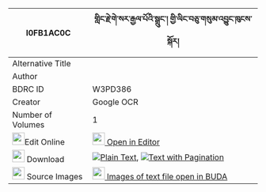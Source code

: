 |I0FB1AC0C|གླིང་རྗེ་གེ་སར་རྒྱལ་པོའི་སྒྲུང་། གྱི་ལིང་བཅུ་གསུམ་འབྱུང་ཁུངས་སྐོར། 
| --- | --- 
|Alternative Title |
|Author | 
|BDRC ID | W3PD386
|Creator | Google OCR
|Number of Volumes| 1
|<img width="25" src="https://img.icons8.com/color/25/000000/edit-property.png">Edit Online| [<img width="25" src="https://avatars.githubusercontent.com/u/45091458?s=200&v=4"> Open in Editor](http://editor.openpecha.org/I0FB1AC0C)
|<img width="25" src="https://img.icons8.com/fluent/48/000000/download-2.png"/>  Download | [![](https://img.icons8.com/color/20/000000/txt.png)Plain Text](https://github.com/Openpecha/I0FB1AC0C/releases/download/v1/ling_je_gesar_gyalpo_i_drung_g_plain_I0FB1AC0C.zip), [![](https://img.icons8.com/color/20/000000/txt.png)Text with Pagination](https://github.com/Openpecha/I0FB1AC0C/releases/download/v1/ling_je_gesar_gyalpo_i_drung_g_pages_I0FB1AC0C.zip)
|<img width="25" src="https://img.icons8.com/plasticine/100/000000/pictures-folder.png"/>  Source Images | [<img width="25" src="https://library.bdrc.io/icons/BUDA-small.svg"> Images of text file open in BUDA](https://library.bdrc.io/show/bdr:W3PD386)